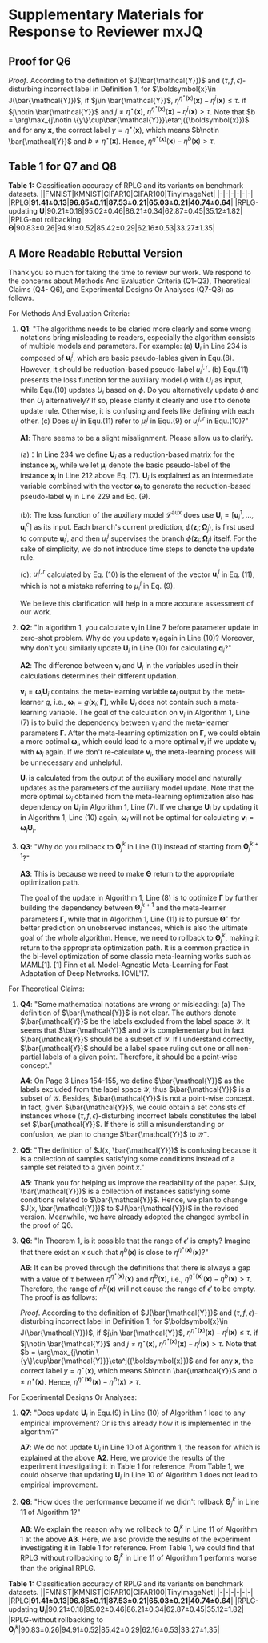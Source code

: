 # Supplementary Materials for Response to Reviewer mxJQ
## Proof for Q6

_Proof_. According to the definition of $J(\bar{\mathcal{Y}})$ and $(\tau, f, \epsilon)$-disturbing incorrect label in Definition 1, for $\boldsymbol{x}\in J(\bar{\mathcal{Y}})$, if $j\in \bar{\mathcal{Y}}$, $\eta^{\eta^{\star}(\boldsymbol{x})}(\boldsymbol{x})- \eta^j(\boldsymbol{x}) \leq \tau$. if $j\notin \bar{\mathcal{Y}}$ and $j\neq \eta^{\star}(\boldsymbol{x})$, $\eta^{\eta^{\star}(\boldsymbol{x})}(\boldsymbol{x})- \eta^j(\boldsymbol{x}) > \tau$. Note that $b = \arg\max_{j\notin \{y\}\cup\bar{\mathcal{Y}}}\eta^j({\boldsymbol{x}})$ and for any $\boldsymbol{x}$, the correct label $y=\eta^{\star}(\boldsymbol{x})$, which means $b\notin \bar{\mathcal{Y}}$ and $b\neq \eta^{\star}(\boldsymbol{x})$. Hence, $\eta^{\eta^{\star}(\boldsymbol{x})}(\boldsymbol{x})- \eta^b(\boldsymbol{x}) > \tau$.

## Table 1 for Q7 and Q8

**Table 1:** Classification accuracy of RPLG and its variants on benchmark datasets.
||FMNIST|KMNIST|CIFAR10|CIFAR100|TinyImageNet|
|-|-|-|-|-|-|
|RPLG|**91.41±0.13**|**96.85±0.11**|**87.53±0.21**|**65.03±0.21**|**40.74±0.64**|
|RPLG-updating $\mathbf{U}$|90.21±0.18|95.02±0.46|86.21±0.34|62.87±0.45|35.12±1.82|
|RPLG-not rollbacking $\mathbf{\Theta}$|90.83±0.26|94.91±0.52|85.42±0.29|62.16±0.53|33.27±1.35|

## A More Readable Rebuttal Version

Thank you so much for taking the time to review our work. We respond to the concerns about Methods And Evaluation Criteria (Q1-Q3), Theoretical Claims (Q4- Q6), and Experimental Designs Or Analyses (Q7-Q8) as follows.

For Methods And Evaluation Criteria:

1. **Q1**: "The algorithms needs to be claried more clearly and some wrong notations bring misleading to readers, especially the algorithm consists of multiple models and parameters. For example: (a) $\mathbf{U}_i$ in Line 234 is composed of $\boldsymbol{u}_i^{j}$, which are basic pseudo-lables given in Equ.(8). However, it should be reduction-based pseudo-label $u_i^{j,r}$. (b) Equ.(11) presents the loss function for the auxiliary model $\phi$ with $U_i$ as input, while Equ.(10) updates $U_i$ based on $\phi$. Do you alternatively update $\phi$ and then $U_i$ alternatively? If so, please clarify it clearly and use $t$ to denote update rule. Otherwise, it is confusing and feels like defining with each other. (c) Does $u_i^j$ in Equ.(11) refer to $\mu_i^j$ in Equ.(9) or $u_i^{j,r}$ in Equ.(10)?"

    **A1**: There seems to be a slight misalignment. Please allow us to clarify.

    (a)：In Line 234 we define $\mathbf{U}_i$ as a reduction-based matrix for the instance $\boldsymbol{x}_i$, while we let $\boldsymbol{\mu}_i$ denote the basic pseudo-label of the instance $\boldsymbol{x}_i$ in Line 212 above Eq. (7). $\mathbf{U}_i$ is explained as an intermediate variable combined with the vector $\boldsymbol{\omega}_i$ to generate the reduction-based pseudo-label $\boldsymbol{v}_i$ in Line 229 and Eq. (9).

    (b): The loss function of the auxiliary model $\mathcal{L}^{\text{aux}}$ does use $\mathbf{U}_i=[\boldsymbol{u}_i^{1},..., \boldsymbol{u}_i^{c}]$ as its input. Each branch's current prediction, $\phi(\boldsymbol{z}_i;\mathbf{\Omega}_j)$, is first used to compute $\boldsymbol{u}_i^{j}$, and then $u_i^{j}$ supervises the branch $\phi(\boldsymbol{z}_i;\mathbf{\Omega}_j)$ itself. For the sake of simplicity, we do not introduce time steps to denote the update rule. 

    (c): $u_i^{j,r}$ calculated by Eq. (10) is the element of the vector $\boldsymbol{u}_i^j$ in Eq. (11), which is not a mistake referring to $\mu_i^j$ in Eq. (9).

    We believe this clarification will help in a more accurate assessment of our work.

2. **Q2**: "In algorithm 1, you calculate $\boldsymbol{v}_i$ in Line 7 before parameter update in zero-shot problem. Why do you update $\boldsymbol{v}_i$ again in Line (10)? Moreover, why don't you similarly update $\mathbf{U}_i$ in Line (10) for calculating $\boldsymbol{q}_i$?" 

    **A2**: The difference between $\boldsymbol{v}_i$ and $\mathbf{U}_i$ in the variables used in their calculations determines their different updation. 
    
    $\boldsymbol{v}_i = \boldsymbol{\omega}_i\mathbf{U}_i$ contains the meta-learning variable $\boldsymbol{\omega}_i$ output by the meta-learner $g$, i.e., $\boldsymbol{\omega}_i = g(\boldsymbol{x}_i;\mathbf{\Gamma})$, while $\mathbf{U}_i$ does not contain such a meta-learning variable. The goal of the calculation on $\boldsymbol{v}_i$ in Algorithm 1, Line (7) is to build the dependency between $v_i$ and the meta-learner parameters $\mathbf{\Gamma}$. After the meta-learning optimization on $\mathbf{\Gamma}$, we could obtain a more optimal $\boldsymbol{\omega}_i$, which could lead to a more optimal $\boldsymbol{v}_i$ if we update $\boldsymbol{v}_i$ with $\boldsymbol{\omega}_i$ again. If we don't re-calculate $\boldsymbol{v}_i$, the meta-learning process will be unnecessary and unhelpful.

    $\mathbf{U}_i$ is calculated from the output of the auxiliary model and naturally updates as the parameters of the auxiliary model update. Note that the more optimal $\boldsymbol{\omega}_i$ obtained from the meta-learning optimization also has dependency on $\mathbf{U}_i$ in Algorithm 1, Line (7). If we change $\mathbf{U}_i$ by updating it in Algorithm 1, Line (10) again, $\boldsymbol{\omega}_i$ will not be optimal for calculating $\boldsymbol{v}_i = \boldsymbol{\omega}_i\mathbf{U}_i$.

3. **Q3**: "Why do you rollback to $\mathbf{\Theta}_j^k$ in Line (11) instead of starting from $\mathbf{\Theta}_j^{k+1}$?"

    **A3**: This is because we need to make $\mathbf{\Theta}$ return to the appropriate optimization path. 

    The goal of the update in Algorithm 1, Line (8) is to optimize $\mathbf{\Gamma}$ by further building the dependency between $\mathbf{\Theta}_j^{k+1}$ and the meta-learner parameters $\mathbf{\Gamma}$, while that in Algorithm 1, Line (11) is to pursue $\mathbf{\Theta}^{\star}$ for better prediction on unobserved instances, which is also the ultimate goal of the whole algorithm. Hence, we need to rollback to $\mathbf{\Theta}_j^k$, making it return to the appropriate optimization path. It is a common practice in the bi-level optimization of some classic meta-learning works such as MAML[1]. [1] Finn et al. Model-Agnostic Meta-Learning for Fast Adaptation of Deep Networks. ICML'17.


For Theoretical Claims:

1. **Q4**: "Some mathematical notations are wrong or misleading: (a) The definition of $\bar{\mathcal{Y}}$ is not clear. The authors denote $\bar{\mathcal{Y}}$ be the labels excluded from the label space $\mathcal{Y}$. It seems that $\bar{\mathcal{Y}}$ and $\mathcal{Y}$ is complementary but in fact $\bar{\mathcal{Y}}$ should be a subset of $\mathcal{Y}$. If I understand correctly, $\bar{\mathcal{Y}}$ should be a label space ruling out one or all non-partial labels of a given point. Therefore, it should be a point-wise concept."

    **A4**: On Page 3 Lines 154-155, we define $\bar{\mathcal{Y}}$ as the labels excluded from the label space $\mathcal{Y}$, thus $\bar{\mathcal{Y}}$ is a subset of $\mathcal{Y}$. Besides, $\bar{\mathcal{Y}}$ is not a point-wise concept. In fact, given $\bar{\mathcal{Y}}$, we could obtain a set consists of instances whose $(\tau, f, \epsilon)$-disturbing incorrect labels constitutes the label set $\bar{\mathcal{Y}}$. If there is still a misunderstanding or confusion, we plan to change $\bar{\mathcal{Y}}$ to $\mathcal{Y}^{-}$. 

2. **Q5**: "The definition of $J(x, \bar{\mathcal{Y}})$ is confusing because it is a collection of samples satisfying some conditions instead of a sample set related to a given point $x$."

    **A5**: Thank you for helping us improve the readability of the paper. $J(x, \bar{\mathcal{Y}})$ is a collection of instances satisfying some conditions related to $\bar{\mathcal{Y}}$. Hence, we plan to change $J(x, \bar{\mathcal{Y}})$ to $J(\bar{\mathcal{Y}})$ in the revised version. Meanwhile, we have already adopted the changed symbol in the proof of Q6. 

3. **Q6**: "In Theorem 1, is it possible that the range of $\epsilon'$ is empty? Imagine that there exist an $x$ such that $\eta^b(\boldsymbol{x})$ is close to $\eta^{\eta^{\star}(\boldsymbol{x})}(\boldsymbol{x})$?"

    **A6**: It can be proved through the definitions that there is always a gap with a value of $\tau$ between $\eta^{\eta^{\star}(\boldsymbol{x})}(\boldsymbol{x})$ and $\eta^b(\boldsymbol{x})$, i.e., $\eta^{\eta^{\star}(\boldsymbol{x})}(\boldsymbol{x})- \eta^b(\boldsymbol{x}) > \tau$. Therefore, the range of $\eta^b(\boldsymbol{x})$ will not cause the range of $\epsilon'$ to be empty. The proof is as follows:
    
    _Proof_. According to the definition of $J(\bar{\mathcal{Y}})$ and $(\tau, f, \epsilon)$-disturbing incorrect label in Definition 1, for $\boldsymbol{x}\in J(\bar{\mathcal{Y}})$, if $j\in \bar{\mathcal{Y}}$, $\eta^{\eta^{\star}(\boldsymbol{x})}(\boldsymbol{x})- \eta^j(\boldsymbol{x}) \leq \tau$. if $j\notin \bar{\mathcal{Y}}$ and $j\neq \eta^{\star}(\boldsymbol{x})$, $\eta^{\eta^{\star}(\boldsymbol{x})}(\boldsymbol{x})- \eta^j(\boldsymbol{x}) > \tau$. Note that $b = \arg\max_{j\notin \{y\}\cup\bar{\mathcal{Y}}}\eta^j({\boldsymbol{x}})$ and for any $\boldsymbol{x}$, the correct label $y=\eta^{\star}(\boldsymbol{x})$, which means $b\notin \bar{\mathcal{Y}}$ and $b\neq \eta^{\star}(\boldsymbol{x})$. Hence, $\eta^{\eta^{\star}(\boldsymbol{x})}(\boldsymbol{x})- \eta^b(\boldsymbol{x}) > \tau$.
    

For Experimental Designs Or Analyses:

1. **Q7**: "Does update $\mathbf{U}_i$ in Equ.(9) in Line (10) of Algorithm 1 lead to any empirical improvement? Or is this already how it is implemented in the algorithm?"

    **A7**: We do not update $\mathbf{U}_i$ in Line 10 of Algorithm 1, the reason for which is explained at the above **A2**. Here, we provide the results of the experiment investigating it in Table 1 for reference. From Table 1, we could observe that updating $\mathbf{U}_i$ in Line 10 of Algorithm 1 does not lead to empirical improvement.

2. **Q8**: "How does the performance become if we didn't rollback $\mathbf{\Theta}_j^k$ in Line 11 of Algorithm 1?"

    **A8**: We explain the reason why we rollback to $\mathbf{\Theta}_j^k$ in Line 11 of Algorithm 1 at the above **A3**. Here, we also provide the results of the experiment investigating it in Table 1 for reference. From Table 1, we could find that RPLG without rollbacking to $\mathbf{\Theta}_j^k$ in Line 11 of Algorithm 1 performs worse than the original RPLG.

**Table 1:** Classification accuracy of RPLG and its variants on benchmark datasets.
||FMNIST|KMNIST|CIFAR10|CIFAR100|TinyImageNet|
|-|-|-|-|-|-|
|RPLG|**91.41±0.13**|**96.85±0.11**|**87.53±0.21**|**65.03±0.21**|**40.74±0.64**|
|RPLG-updating $\mathbf{U}_i$|90.21±0.18|95.02±0.46|86.21±0.34|62.87±0.45|35.12±1.82|
|RPLG-without rollbacking to $\mathbf{\Theta}_j^k$|90.83±0.26|94.91±0.52|85.42±0.29|62.16±0.53|33.27±1.35|
